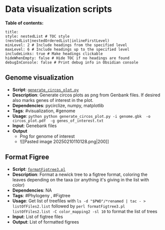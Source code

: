 # Data visualization scripts

**Table of contents:**

```table-of-contents
title: 
style: nestedList # TOC style (nestedList|nestedOrderedList|inlineFirstLevel)
minLevel: 2 # Include headings from the specified level
maxLevel: 6 # Include headings up to the specified level
includeLinks: true # Make headings clickable
hideWhenEmpty: false # Hide TOC if no headings are found
debugInConsole: false # Print debug info in Obsidian console
```

## Genome visualization

- **Script**:  [`generate_circos_plot.py`](../scripts/visualization/generate_circos_plot.py)
- **Description**: Generate circos plots as png from Genbank files. If desired also marks genes of interest in the plot.
- **Dependencies**: pycirclize, numpy, matplotlib
- **Tags**: #visualization, #genome
- **Usage**:  `python python generate_circos_plot.py -i genome.gbk  -o circos_plot.pdf  -g genes_of_interest.txt` 
- **Input**: Genebank files
- **Output**
	- Png for genome of interest
	- ![[Pasted image 20250210110128.png|200]]


## Format Figree

- **Script**:  [`formatFigtree3.pl`](../scripts/visualization/formatFigtree3.pl)
- **Description**: Format a newick tree to a figtree format, coloring the leaves depending on the taxa (or anything it's giving in the list with color)
- **Dependencies**: NA
- **Tags**:  #Phylogeny , #Figtree
- **Usage**:  Get list of treefiles with `ls -d "$PWD"/*renamed | tac - > listOfFiles2.list` followed by `perl formatFigtree3.pl listOfFiles2.list -C color_mapping2 -sl 10` to format the list of trees
- **Input**: List of figtree files
- **Output**: List of formatted figrees



